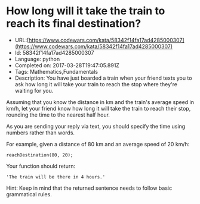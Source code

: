 # How long will it take the train to reach its final destination?

 - URL:[https://www.codewars.com/kata/58342f14fa17ad4285000307](https://www.codewars.com/kata/58342f14fa17ad4285000307)
 - Id: 58342f14fa17ad4285000307
 - Language: python
 - Completed on: 2017-03-28T19:47:05.891Z
 - Tags: Mathematics,Fundamentals
 - Description:
You have just boarded a train when your friend texts you to ask how long it will take your train to reach the stop where they're waiting for you.

Assuming that you know the distance in km and the train's average speed in km/h, let your friend know how long it will take the train to reach their stop, rounding the time to the nearest half hour.

As you are sending your reply via text, you should specify the time using numbers rather than words.

For example, given a distance of 80 km and an average speed of 20 km/h:

```reachDestination(80, 20);```

Your function should return:

```'The train will be there in 4 hours.'```



Hint: Keep in mind that the returned sentence needs to follow basic grammatical rules.
